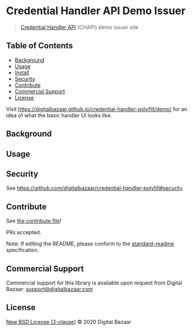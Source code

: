 # Credential Handler API Demo Issuer

> [Credential Handler API](https://w3c-ccg.github.io/credential-handler-api/) (CHAPI) demo issuer site

## Table of Contents

- [Background](#background)
- [Usage](#usage)
- [Install](#install)
- [Security](#security)
- [Contribute](#contribute)
- [Commercial Support](#commercial-support)
- [License](#license)

Visit https://digitalbazaar.github.io/credential-handler-polyfill/demo/ 
for an idea of what the basic handler UI looks like.

## Background

## Usage

## Security

See https://github.com/digitalbazaar/credential-handler-polyfill#security

## Contribute

See [the contribute file](https://github.com/digitalbazaar/bedrock/blob/master/CONTRIBUTING.md)!

PRs accepted.

Note: If editing the README, please conform to the
[standard-readme](https://github.com/RichardLitt/standard-readme) specification.

## Commercial Support

Commercial support for this library is available upon request from
Digital Bazaar: support@digitalbazaar.com

## License

[New BSD License (3-clause)](LICENSE) © 2020 Digital Bazaar
